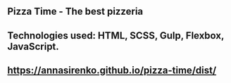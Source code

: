 ## Pizza Time - The best pizzeria

## Technologies used: HTML, SCSS, Gulp, Flexbox, JavaScript.

## https://annasirenko.github.io/pizza-time/dist/

